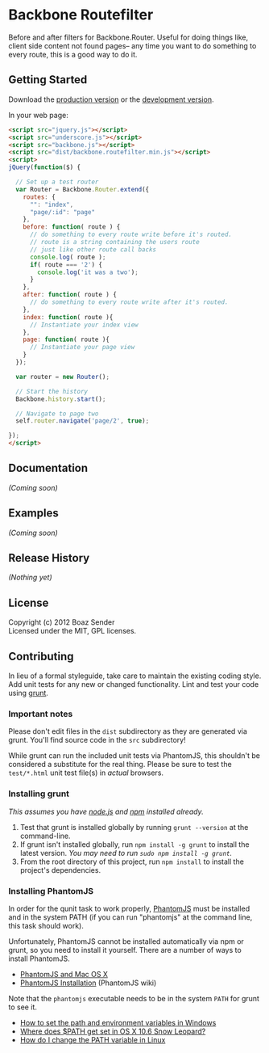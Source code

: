 # Backbone Routefilter

Before and after filters for Backbone.Router. Useful for doing things like, client side content not found pages– any time you want to do something to every route, this is a good way to do it.

## Getting Started
Download the [production version][min] or the [development version][max].

[min]: https://raw.github.com/boazsender/backbone.routefilter/master/dist/backbone.routefilter.min.js
[max]: https://raw.github.com/boazsender/backbone.routefilter/master/dist/backbone.routefilter.js

In your web page:

```html
<script src="jquery.js"></script>
<script src="underscore.js"></script>
<script src="backbone.js"></script>
<script src="dist/backbone.routefilter.min.js"></script>
<script>
jQuery(function($) {

  // Set up a test router
  var Router = Backbone.Router.extend({
    routes: {
      "": "index",
      "page/:id": "page"
    },
    before: function( route ) {
      // do something to every route write before it's routed.
      // route is a string containing the users route
      // just like other route call backs
      console.log( route );
      if( route === '2') {
        console.log('it was a two');
      }
    },
    after: function( route ) {
      // do something to every route write after it's routed.
    },
    index: function( route ){
      // Instantiate your index view
    },
    page: function( route ){
      // Instantiate your page view
    }        
  });

  var router = new Router();

  // Start the history
  Backbone.history.start();

  // Navigate to page two
  self.router.navigate('page/2', true);

});
</script>
```

## Documentation
_(Coming soon)_

## Examples
_(Coming soon)_

## Release History
_(Nothing yet)_

## License
Copyright (c) 2012 Boaz Sender  
Licensed under the MIT, GPL licenses.

## Contributing
In lieu of a formal styleguide, take care to maintain the existing coding style. Add unit tests for any new or changed functionality. Lint and test your code using [grunt](https://github.com/cowboy/grunt).

### Important notes
Please don't edit files in the `dist` subdirectory as they are generated via grunt. You'll find source code in the `src` subdirectory!

While grunt can run the included unit tests via PhantomJS, this shouldn't be considered a substitute for the real thing. Please be sure to test the `test/*.html` unit test file(s) in _actual_ browsers.

### Installing grunt
_This assumes you have [node.js](http://nodejs.org/) and [npm](http://npmjs.org/) installed already._

1. Test that grunt is installed globally by running `grunt --version` at the command-line.
1. If grunt isn't installed globally, run `npm install -g grunt` to install the latest version. _You may need to run `sudo npm install -g grunt`._
1. From the root directory of this project, run `npm install` to install the project's dependencies.

### Installing PhantomJS

In order for the qunit task to work properly, [PhantomJS](http://www.phantomjs.org/) must be installed and in the system PATH (if you can run "phantomjs" at the command line, this task should work).

Unfortunately, PhantomJS cannot be installed automatically via npm or grunt, so you need to install it yourself. There are a number of ways to install PhantomJS.

* [PhantomJS and Mac OS X](http://ariya.ofilabs.com/2012/02/phantomjs-and-mac-os-x.html)
* [PhantomJS Installation](http://code.google.com/p/phantomjs/wiki/Installation) (PhantomJS wiki)

Note that the `phantomjs` executable needs to be in the system `PATH` for grunt to see it.

* [How to set the path and environment variables in Windows](http://www.computerhope.com/issues/ch000549.htm)
* [Where does $PATH get set in OS X 10.6 Snow Leopard?](http://superuser.com/questions/69130/where-does-path-get-set-in-os-x-10-6-snow-leopard)
* [How do I change the PATH variable in Linux](https://www.google.com/search?q=How+do+I+change+the+PATH+variable+in+Linux)
